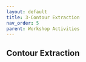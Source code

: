```yaml
---
layout: default
title: 3-Contour Extraction
nav_order: 5
parent: Workshop Activities
---
```


## Contour Extraction

